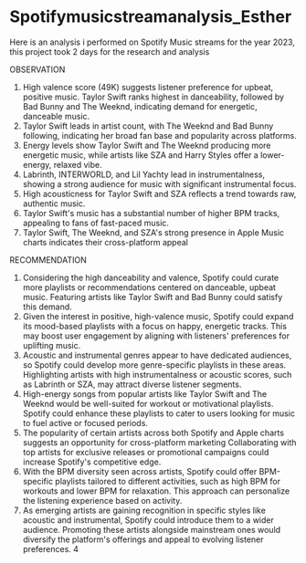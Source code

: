 # Spotifymusicstreamanalysis_Esther
Here is an analysis i performed on Spotify Music streams for the year 2023, this project took 2 days for the research and analysis

OBSERVATION
1. High valence score (49K) suggests listener preference for upbeat, positive music. Taylor Swift ranks highest in danceability, followed by Bad Bunny and The Weeknd, indicating demand for energetic, danceable music.
2. Taylor Swift leads in artist count, with The Weeknd and Bad Bunny following, indicating her broad fan base and popularity across platforms.
3. Energy levels show Taylor Swift and The Weeknd producing more energetic music, while artists like SZA and Harry Styles offer a lower-energy, relaxed vibe.
4. Labrinth, INTERWORLD, and Lil Yachty lead in instrumentalness, showing a strong audience for music with significant instrumental focus.
5. High acousticness for Taylor Swift and SZA reflects a trend towards raw, authentic music.
6. Taylor Swift's music has a substantial number of higher BPM tracks, appealing to fans of fast-paced music.
7. Taylor Swift, The Weeknd, and SZA's strong presence in Apple Music charts indicates their cross-platform appeal


RECOMMENDATION
1. Considering the high danceability and valence, Spotify could curate more playlists or recommendations centered on danceable, upbeat music. Featuring artists like Taylor Swift and Bad Bunny could satisfy this demand.
2. Given the interest in positive, high-valence music, Spotify could expand its mood-based playlists with a focus on happy, energetic tracks. This may boost user engagement by aligning with listeners' preferences for uplifting music.
3. Acoustic and instrumental genres appear to have dedicated audiences, so Spotify could develop more genre-specific playlists in these areas. Highlighting artists with high instrumentalness or acoustic scores, such as Labrinth or SZA, may attract diverse listener segments.
4. High-energy songs from popular artists like Taylor Swift and The Weeknd would be well-suited for workout or motivational playlists. Spotify could enhance these playlists to cater to users looking for music to fuel active or focused periods.
5. The popularity of certain artists across both Spotify and Apple charts suggests an opportunity for cross-platform marketing Collaborating with top artists for exclusive releases or promotional campaigns could increase Spotify's competitive edge.
6. With the BPM diversity seen across artists, Spotify could offer BPM-specific playlists tailored to different activities, such as high BPM for workouts and lower BPM for relaxation. This approach can personalize the listening experience based on activity.
7. As emerging artists are gaining recognition in specific styles like acoustic and instrumental, Spotify could introduce them to a wider audience. Promoting these artists alongside mainstream ones would diversify the platform's offerings and appeal to evolving listener preferences.
4
